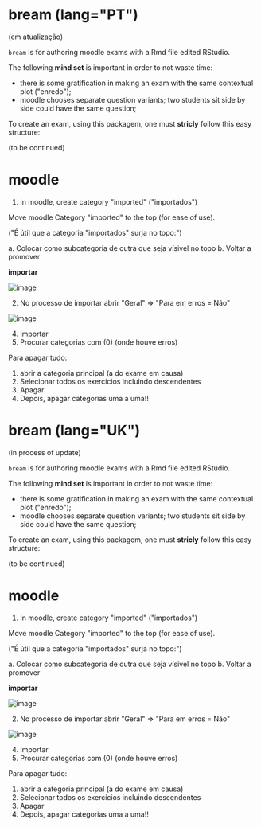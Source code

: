# bream (lang="PT")

(em atualização)

`bream` is for authoring moodle exams with a Rmd file edited RStudio.

The following **mind set** is important in order to not waste time:

* there is some gratification in making an exam with the same contextual plot ("enredo");
* moodle chooses separate question variants; two students sit side by side could have the same question;

To create an exam, using this packagem, one must **stricly**  follow this easy structure:

(to be continued)

# moodle

1. In moodle, create category "imported" ("importados")

Move moodle Category "imported" to the top (for ease of use). 

("É útil que a categoria "importados" surja no topo:")

a. Colocar como subcategoria de outra que seja vísivel no topo
b. Voltar a promover

**importar**

![image](https://user-images.githubusercontent.com/11158247/124457999-61226e00-dd84-11eb-96fb-90e492c1a866.png)



2. No processo de importar abrir "Geral" => "Para em erros = Não"

![image](https://user-images.githubusercontent.com/11158247/124458091-7eefd300-dd84-11eb-8def-2c4ddebf358e.png)


4. Importar
5. Procurar categorias com (0) (onde houve erros)

Para apagar tudo:

1. abrir a categoria principal (a do exame em causa)
2. Selecionar todos os exercícios incluindo descendentes
3. Apagar
4. Depois, apagar categorias uma a uma!!

# bream (lang="UK")

(in process of update)

`bream` is for authoring moodle exams with a Rmd file edited RStudio.

The following **mind set** is important in order to not waste time:

* there is some gratification in making an exam with the same contextual plot ("enredo");
* moodle chooses separate question variants; two students sit side by side could have the same question;

To create an exam, using this packagem, one must **stricly**  follow this easy structure:

(to be continued)

# moodle

1. In moodle, create category "imported" ("importados")

Move moodle Category "imported" to the top (for ease of use). 

("É útil que a categoria "importados" surja no topo:")

a. Colocar como subcategoria de outra que seja vísivel no topo
b. Voltar a promover

**importar**

![image](https://user-images.githubusercontent.com/11158247/124457999-61226e00-dd84-11eb-96fb-90e492c1a866.png)



2. No processo de importar abrir "Geral" => "Para em erros = Não"

![image](https://user-images.githubusercontent.com/11158247/124458091-7eefd300-dd84-11eb-8def-2c4ddebf358e.png)


4. Importar
5. Procurar categorias com (0) (onde houve erros)

Para apagar tudo:

1. abrir a categoria principal (a do exame em causa)
2. Selecionar todos os exercícios incluindo descendentes
3. Apagar
4. Depois, apagar categorias uma a uma!!





